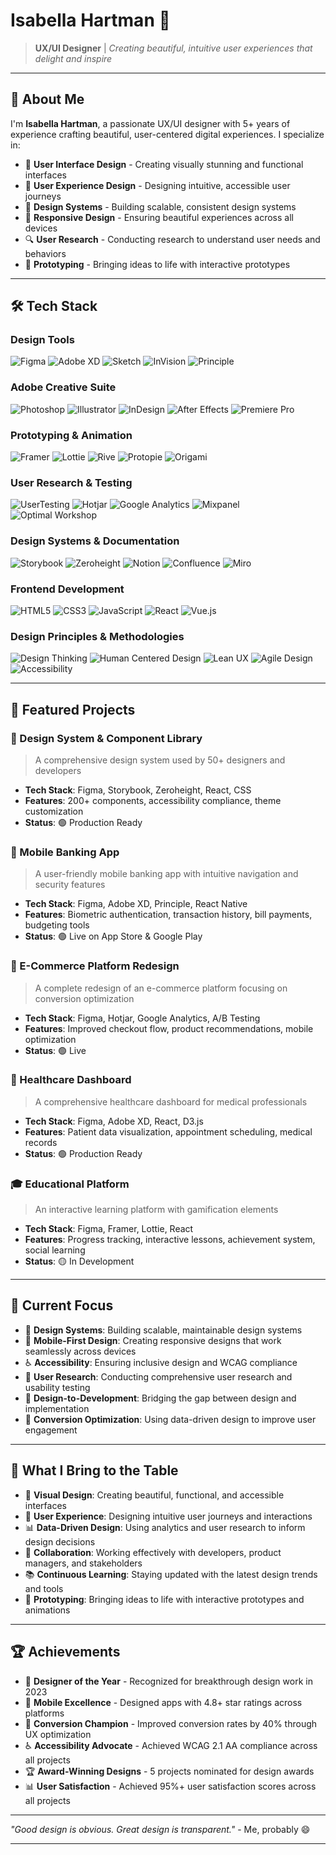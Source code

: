 
# Isabella Hartman 🎨

> **UX/UI Designer** | _Creating beautiful, intuitive user experiences that delight and inspire_

---

## 👋 About Me

I'm **Isabella Hartman**, a passionate UX/UI designer with 5+ years of experience crafting beautiful, user-centered digital experiences. I specialize in:

- 🎨 **User Interface Design** - Creating visually stunning and functional interfaces
- 🧠 **User Experience Design** - Designing intuitive, accessible user journeys
- 🎯 **Design Systems** - Building scalable, consistent design systems
- 📱 **Responsive Design** - Ensuring beautiful experiences across all devices
- 🔍 **User Research** - Conducting research to understand user needs and behaviors
- 🚀 **Prototyping** - Bringing ideas to life with interactive prototypes

---

## 🛠️ Tech Stack

### Design Tools

![Figma](https://img.shields.io/badge/Figma-F24E1E?style=for-the-badge&logo=figma&logoColor=white)
![Adobe XD](https://img.shields.io/badge/Adobe_XD-FF61F6?style=for-the-badge&logo=adobe-xd&logoColor=white)
![Sketch](https://img.shields.io/badge/Sketch-F7B500?style=for-the-badge&logo=sketch&logoColor=white)
![InVision](https://img.shields.io/badge/InVision-FF3366?style=for-the-badge&logo=invision&logoColor=white)
![Principle](https://img.shields.io/badge/Principle-000000?style=for-the-badge&logo=principle&logoColor=white)

### Adobe Creative Suite

![Photoshop](https://img.shields.io/badge/Photoshop-31A8FF?style=for-the-badge&logo=adobe-photoshop&logoColor=white)
![Illustrator](https://img.shields.io/badge/Illustrator-FF9A00?style=for-the-badge&logo=adobe-illustrator&logoColor=white)
![InDesign](https://img.shields.io/badge/InDesign-FF3366?style=for-the-badge&logo=adobe-indesign&logoColor=white)
![After Effects](https://img.shields.io/badge/After_Effects-9999FF?style=for-the-badge&logo=adobe-after-effects&logoColor=white)
![Premiere Pro](https://img.shields.io/badge/Premiere_Pro-9999FF?style=for-the-badge&logo=adobe-premiere-pro&logoColor=white)

### Prototyping & Animation

![Framer](https://img.shields.io/badge/Framer-0055FF?style=for-the-badge&logo=framer&logoColor=white)
![Lottie](https://img.shields.io/badge/Lottie-000000?style=for-the-badge&logo=lottie&logoColor=white)
![Rive](https://img.shields.io/badge/Rive-000000?style=for-the-badge&logo=rive&logoColor=white)
![Protopie](https://img.shields.io/badge/Protopie-000000?style=for-the-badge&logo=protopie&logoColor=white)
![Origami](https://img.shields.io/badge/Origami-000000?style=for-the-badge&logo=origami&logoColor=white)

### User Research & Testing

![UserTesting](https://img.shields.io/badge/UserTesting-000000?style=for-the-badge&logo=usertesting&logoColor=white)
![Hotjar](https://img.shields.io/badge/Hotjar-FF6B6B?style=for-the-badge&logo=hotjar&logoColor=white)
![Google Analytics](https://img.shields.io/badge/Google_Analytics-E37400?style=for-the-badge&logo=google-analytics&logoColor=white)
![Mixpanel](https://img.shields.io/badge/Mixpanel-000000?style=for-the-badge&logo=mixpanel&logoColor=white)
![Optimal Workshop](https://img.shields.io/badge/Optimal_Workshop-000000?style=for-the-badge&logo=optimal-workshop&logoColor=white)

### Design Systems & Documentation

![Storybook](https://img.shields.io/badge/Storybook-FF4785?style=for-the-badge&logo=storybook&logoColor=white)
![Zeroheight](https://img.shields.io/badge/Zeroheight-000000?style=for-the-badge&logo=zeroheight&logoColor=white)
![Notion](https://img.shields.io/badge/Notion-000000?style=for-the-badge&logo=notion&logoColor=white)
![Confluence](https://img.shields.io/badge/Confluence-172B4D?style=for-the-badge&logo=confluence&logoColor=white)
![Miro](https://img.shields.io/badge/Miro-050038?style=for-the-badge&logo=miro&logoColor=white)

### Frontend Development

![HTML5](https://img.shields.io/badge/HTML5-E34F26?style=for-the-badge&logo=html5&logoColor=white)
![CSS3](https://img.shields.io/badge/CSS3-1572B6?style=for-the-badge&logo=css3&logoColor=white)
![JavaScript](https://img.shields.io/badge/JavaScript-F7DF1E?style=for-the-badge&logo=javascript&logoColor=black)
![React](https://img.shields.io/badge/React-20232A?style=for-the-badge&logo=react&logoColor=61DAFB)
![Vue.js](https://img.shields.io/badge/Vue.js-35495E?style=for-the-badge&logo=vue.js&logoColor=4FC08D)

### Design Principles & Methodologies

![Design Thinking](https://img.shields.io/badge/Design_Thinking-000000?style=for-the-badge&logo=design-thinking&logoColor=white)
![Human Centered Design](https://img.shields.io/badge/Human_Centered_Design-000000?style=for-the-badge&logo=human-centered-design&logoColor=white)
![Lean UX](https://img.shields.io/badge/Lean_UX-000000?style=for-the-badge&logo=lean-ux&logoColor=white)
![Agile Design](https://img.shields.io/badge/Agile_Design-000000?style=for-the-badge&logo=agile-design&logoColor=white)
![Accessibility](https://img.shields.io/badge/Accessibility-000000?style=for-the-badge&logo=accessibility&logoColor=white)

---

## 🚀 Featured Projects

### 🎨 Design System & Component Library

> A comprehensive design system used by 50+ designers and developers

- **Tech Stack**: Figma, Storybook, Zeroheight, React, CSS
- **Features**: 200+ components, accessibility compliance, theme customization
- **Status**: 🟢 Production Ready

### 📱 Mobile Banking App

> A user-friendly mobile banking app with intuitive navigation and security features

- **Tech Stack**: Figma, Adobe XD, Principle, React Native
- **Features**: Biometric authentication, transaction history, bill payments, budgeting tools
- **Status**: 🟢 Live on App Store & Google Play

### 🛒 E-Commerce Platform Redesign

> A complete redesign of an e-commerce platform focusing on conversion optimization

- **Tech Stack**: Figma, Hotjar, Google Analytics, A/B Testing
- **Features**: Improved checkout flow, product recommendations, mobile optimization
- **Status**: 🟢 Live

### 🏥 Healthcare Dashboard

> A comprehensive healthcare dashboard for medical professionals

- **Tech Stack**: Figma, Adobe XD, React, D3.js
- **Features**: Patient data visualization, appointment scheduling, medical records
- **Status**: 🟢 Production Ready

### 🎓 Educational Platform

> An interactive learning platform with gamification elements

- **Tech Stack**: Figma, Framer, Lottie, React
- **Features**: Progress tracking, interactive lessons, achievement system, social learning
- **Status**: 🟡 In Development

---

## 🎯 Current Focus

- 🎨 **Design Systems**: Building scalable, maintainable design systems
- 📱 **Mobile-First Design**: Creating responsive designs that work seamlessly across devices
- ♿ **Accessibility**: Ensuring inclusive design and WCAG compliance
- 🧠 **User Research**: Conducting comprehensive user research and usability testing
- 🚀 **Design-to-Development**: Bridging the gap between design and implementation
- 🎯 **Conversion Optimization**: Using data-driven design to improve user engagement

---

## 🌟 What I Bring to the Table

- 🎨 **Visual Design**: Creating beautiful, functional, and accessible interfaces
- 🧠 **User Experience**: Designing intuitive user journeys and interactions
- 📊 **Data-Driven Design**: Using analytics and user research to inform design decisions
- 🤝 **Collaboration**: Working effectively with developers, product managers, and stakeholders
- 📚 **Continuous Learning**: Staying updated with the latest design trends and tools
- 🚀 **Prototyping**: Bringing ideas to life with interactive prototypes and animations

---

## 🏆 Achievements

- 🎨 **Designer of the Year** - Recognized for breakthrough design work in 2023
- 📱 **Mobile Excellence** - Designed apps with 4.8+ star ratings across platforms
- 🎯 **Conversion Champion** - Improved conversion rates by 40% through UX optimization
- ♿ **Accessibility Advocate** - Achieved WCAG 2.1 AA compliance across all projects
- 🏆 **Award-Winning Designs** - 5 projects nominated for design awards
- 📊 **User Satisfaction** - Achieved 95%+ user satisfaction scores across all projects

---

_"Good design is obvious. Great design is transparent."_ - Me, probably 😄

---
